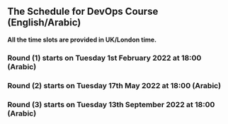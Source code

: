 
## The Schedule for DevOps Course (English/Arabic)

**All the time slots are provided in UK/London time.**

### Round (1) starts on Tuesday 1st February 2022 at 18:00 (Arabic)

### Round (2) starts on Tuesday 17th May 2022 at 18:00 (Arabic)

### Round (3) starts on Tuesday 13th September 2022 at 18:00 (Arabic)



